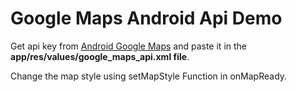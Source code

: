 # Google Maps Android Api Demo

Get api key from [Android Google Maps](https://developers.google.com/maps/documentation/android-api/) and paste it in the <b>app/res/values/google_maps_api.xml file</b>.

Change the map style using setMapStyle Function in onMapReady.


